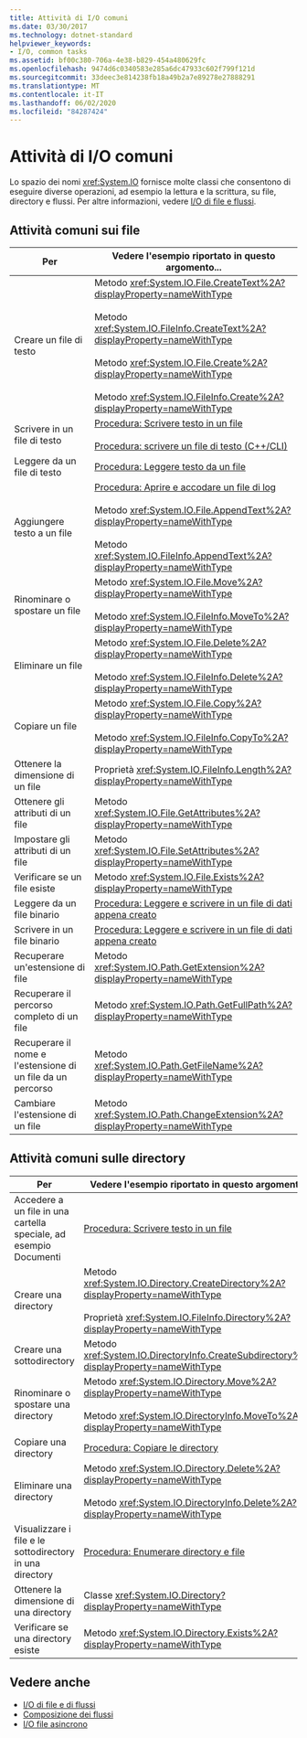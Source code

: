```yaml
---
title: Attività di I/O comuni
ms.date: 03/30/2017
ms.technology: dotnet-standard
helpviewer_keywords:
- I/O, common tasks
ms.assetid: bf00c380-706a-4e38-b829-454a480629fc
ms.openlocfilehash: 9474d6c0340583e285a6dc47933c602f799f121d
ms.sourcegitcommit: 33deec3e814238fb18a49b2a7e89278e27888291
ms.translationtype: MT
ms.contentlocale: it-IT
ms.lasthandoff: 06/02/2020
ms.locfileid: "84287424"
---
```

# <a name="common-io-tasks"></a>Attività di I/O comuni
Lo spazio dei nomi <xref:System.IO> fornisce molte classi che consentono di eseguire diverse operazioni, ad esempio la lettura e la scrittura, su file, directory e flussi. Per altre informazioni, vedere [I/O di file e flussi](index.md).  
  
## <a name="common-file-tasks"></a>Attività comuni sui file  
  
|Per|Vedere l'esempio riportato in questo argomento...|  
|-------------------|--------------------------------------|  
|Creare un file di testo|Metodo <xref:System.IO.File.CreateText%2A?displayProperty=nameWithType><br /><br /> Metodo <xref:System.IO.FileInfo.CreateText%2A?displayProperty=nameWithType><br /><br /> Metodo <xref:System.IO.File.Create%2A?displayProperty=nameWithType><br /><br /> Metodo <xref:System.IO.FileInfo.Create%2A?displayProperty=nameWithType>|  
|Scrivere in un file di testo|[Procedura: Scrivere testo in un file](how-to-write-text-to-a-file.md)<br /><br /> [Procedura: scrivere un file di testo (C++/CLI)](/cpp/dotnet/how-to-write-a-text-file-cpp-cli)|  
|Leggere da un file di testo|[Procedura: Leggere testo da un file](how-to-read-text-from-a-file.md)|  
|Aggiungere testo a un file|[Procedura: Aprire e accodare un file di log](how-to-open-and-append-to-a-log-file.md)<br /><br /> Metodo <xref:System.IO.File.AppendText%2A?displayProperty=nameWithType><br /><br /> Metodo <xref:System.IO.FileInfo.AppendText%2A?displayProperty=nameWithType>|  
|Rinominare o spostare un file|Metodo <xref:System.IO.File.Move%2A?displayProperty=nameWithType><br /><br /> Metodo <xref:System.IO.FileInfo.MoveTo%2A?displayProperty=nameWithType>|  
|Eliminare un file|Metodo <xref:System.IO.File.Delete%2A?displayProperty=nameWithType><br /><br /> Metodo <xref:System.IO.FileInfo.Delete%2A?displayProperty=nameWithType>|  
|Copiare un file|Metodo <xref:System.IO.File.Copy%2A?displayProperty=nameWithType><br /><br /> Metodo <xref:System.IO.FileInfo.CopyTo%2A?displayProperty=nameWithType>|  
|Ottenere la dimensione di un file|Proprietà <xref:System.IO.FileInfo.Length%2A?displayProperty=nameWithType>|  
|Ottenere gli attributi di un file|Metodo <xref:System.IO.File.GetAttributes%2A?displayProperty=nameWithType>|  
|Impostare gli attributi di un file|Metodo <xref:System.IO.File.SetAttributes%2A?displayProperty=nameWithType>|  
|Verificare se un file esiste|Metodo <xref:System.IO.File.Exists%2A?displayProperty=nameWithType>|  
|Leggere da un file binario|[Procedura: Leggere e scrivere in un file di dati appena creato](how-to-read-and-write-to-a-newly-created-data-file.md)|  
|Scrivere in un file binario|[Procedura: Leggere e scrivere in un file di dati appena creato](how-to-read-and-write-to-a-newly-created-data-file.md)|  
|Recuperare un'estensione di file|Metodo <xref:System.IO.Path.GetExtension%2A?displayProperty=nameWithType>|  
|Recuperare il percorso completo di un file|Metodo <xref:System.IO.Path.GetFullPath%2A?displayProperty=nameWithType>|  
|Recuperare il nome e l'estensione di un file da un percorso|Metodo <xref:System.IO.Path.GetFileName%2A?displayProperty=nameWithType>|  
|Cambiare l'estensione di un file|Metodo <xref:System.IO.Path.ChangeExtension%2A?displayProperty=nameWithType>|  
  
## <a name="common-directory-tasks"></a>Attività comuni sulle directory  
  
|Per|Vedere l'esempio riportato in questo argomento...|  
|-------------------|--------------------------------------|  
|Accedere a un file in una cartella speciale, ad esempio Documenti|[Procedura: Scrivere testo in un file](how-to-write-text-to-a-file.md)|  
|Creare una directory|Metodo <xref:System.IO.Directory.CreateDirectory%2A?displayProperty=nameWithType><br /><br /> Proprietà <xref:System.IO.FileInfo.Directory%2A?displayProperty=nameWithType>|  
|Creare una sottodirectory|Metodo <xref:System.IO.DirectoryInfo.CreateSubdirectory%2A?displayProperty=nameWithType>|  
|Rinominare o spostare una directory|Metodo <xref:System.IO.Directory.Move%2A?displayProperty=nameWithType><br /><br /> Metodo <xref:System.IO.DirectoryInfo.MoveTo%2A?displayProperty=nameWithType>|  
|Copiare una directory|[Procedura: Copiare le directory](how-to-copy-directories.md)|  
|Eliminare una directory|Metodo <xref:System.IO.Directory.Delete%2A?displayProperty=nameWithType><br /><br /> Metodo <xref:System.IO.DirectoryInfo.Delete%2A?displayProperty=nameWithType>|  
|Visualizzare i file e le sottodirectory in una directory|[Procedura: Enumerare directory e file](how-to-enumerate-directories-and-files.md)|  
|Ottenere la dimensione di una directory|Classe <xref:System.IO.Directory?displayProperty=nameWithType>|  
|Verificare se una directory esiste|Metodo <xref:System.IO.Directory.Exists%2A?displayProperty=nameWithType>|  
  
## <a name="see-also"></a>Vedere anche

- [I/O di file e di flussi](index.md)
- [Composizione dei flussi](composing-streams.md)
- [I/O file asincrono](asynchronous-file-i-o.md)
